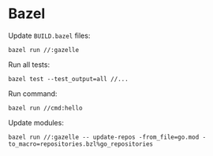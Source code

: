 # Bazel

Update `BUILD.bazel` files:

```shell
bazel run //:gazelle
```

Run all tests:

```shell
bazel test --test_output=all //...
```

Run command:

```shell
bazel run //cmd:hello
```

Update modules:

```shell
bazel run //:gazelle -- update-repos -from_file=go.mod -to_macro=repositories.bzl%go_repositories
```
